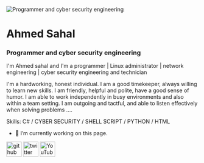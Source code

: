 ![Programmer and cyber security engineering](https://community.connection.com/wp-content/uploads/2021/01/1225290-Blog-Security-Trends-BLOG.jpg)
# Ahmed Sahal
### Programmer and cyber security engineering

I'm Ahmed sahal and I'm a programmer | Linux administrator | network engineering | cyber security engineering and technician

I'm a hardworking, honest individual. I am a good timekeeper, always willing to learn new skills. I am friendly, helpful and polite, have a good sense of humor. I am able to work independently in busy environments and also within a team setting. I am outgoing and tactful, and able to listen effectively when solving problems ....

Skills: C# / CYBER SECURITY / SHELL SCRIPT / PYTHON / HTML

- 🔭 I’m currently working on this page. 


[<img src='https://cdn.jsdelivr.net/npm/simple-icons@3.0.1/icons/github.svg' alt='github' height='40'>](https://github.com/cyberhappy)  [<img src='https://cdn.jsdelivr.net/npm/simple-icons@3.0.1/icons/twitter.svg' alt='twitter' height='40'>](https://twitter.com/Bx1happy)  [<img src='https://cdn.jsdelivr.net/npm/simple-icons@3.0.1/icons/youtube.svg' alt='YouTube' height='40'>](https://www.youtube.com/channel/UCOKEzmoYa3usQBxlZno0adg)  




<!--
**cyberhappy/cyberhappy** is a ✨ _special_ ✨ repository because its `README.md` (this file) appears on your GitHub profile.

Here are some ideas to get you started:

### 🔭 I’m currently working on ...
- 🌱 🌱 I’m currently learning everything 🤣
- 👯 I’m looking to collaborate on ...
- 👯 I’m looking to collaborate with other content creators
-🥅 2022 Goals: Contribute more to Open Source projects
- ⚡ Fun fact: I love to learn every time
- 😄 Pronouns: ...
- ⚡ Fun fact: ...
-->
